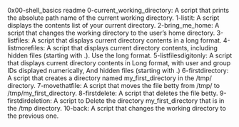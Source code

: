 0x00-shell_basics readme
0-current_working_directory: A script that prints the absolute path name of the current working directory.
1-listit: A script displays the contents list of your current directory.
2-bring_me_home: A script that changes the working directory to the user’s home directory.
3-listfiles: A script that displays current directory contents in a long format.
4-listmorefiles: A script that displays current directory contents, including hidden files (starting with .). Use the long format.
5-listfilesdigitonly: A script that displays current directory contents in Long format, with user and group IDs displayed numerically, And hidden files (starting with .)
6-firstdirectory: A script that creates a directory named my_first_directory in the /tmp/ directory.
7-movethatfile: A script that moves the file betty from /tmp/ to /tmp/my_first_directory.
8-firstdelete: A script that deletes the file betty.
9-firstdirdeletion: A script to Delete the directory my_first_directory that is in the /tmp directory.
10-back: A script that changes the working directory to the previous one.

